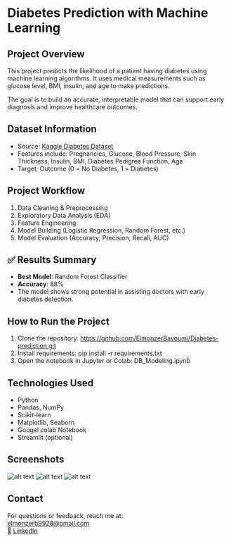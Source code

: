 #  Diabetes Prediction with Machine Learning

## Project Overview
This project predicts the likelihood of a patient having diabetes using machine learning algorithms. It uses medical measurements such as glucose level, BMI, insulin, and age to make predictions.

The goal is to build an accurate, interpretable model that can support early diagnosis and improve healthcare outcomes.

## Dataset Information
- Source: [Kaggle Diabetes Dataset](https://www.kaggle.com/datasets/mathchi/diabetes-data-set)
- Features include: Pregnancies, Glucose, Blood Pressure, Skin Thickness, Insulin, BMI, Diabetes Pedigree Function, Age
- Target: Outcome (0 = No Diabetes, 1 = Diabetes)

## Project Workflow
1. Data Cleaning & Preprocessing
2. Exploratory Data Analysis (EDA)
3. Feature Engineering
4. Model Building (Logistic Regression, Random Forest, etc.)
5. Model Evaluation (Accuracy, Precision, Recall, AUC)


## ✅ Results Summary
- **Best Model**: Random Forest Classifier
- **Accuracy**: 88%
- The model shows strong potential in assisting doctors with early diabetes detection.

## How to Run the Project
1. Clone the repository:
https://github.com/ElmonzerBayoumi/Diabetes-prediction.git
2. Install requirements:
pip install -r requirements.txt
3. Open the notebook in Jupyter or Colab:
DB_Modeling.ipynb


## Technologies Used
- Python
- Pandas, NumPy
- Scikit-learn
- Matplotlib, Seaborn
- Googel colab Notebook
- Streamlit (optional)

##  Screenshots 
![alt text](<class distribution.png>)
![alt text](<Confusion Matrix.png>)
![alt text](Accuracy.png)

## Contact
For questions or feedback, reach me at:  
elmonzerb9928@gmail.com  
🔗 [LinkedIn](https://linkedin.com/in/elmonzer_bayoumi)
